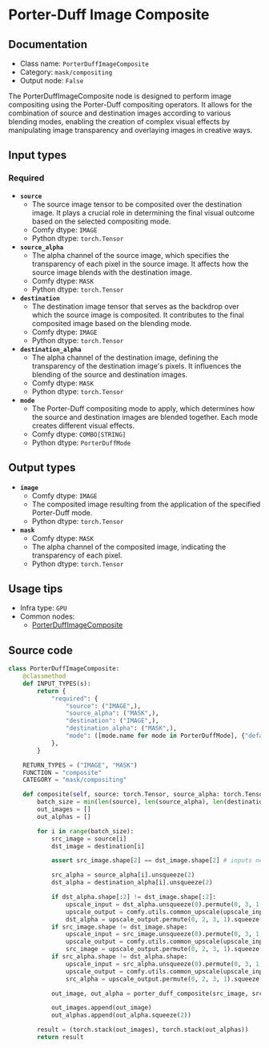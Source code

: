 # Porter-Duff Image Composite
## Documentation
- Class name: `PorterDuffImageComposite`
- Category: `mask/compositing`
- Output node: `False`

The PorterDuffImageComposite node is designed to perform image compositing using the Porter-Duff compositing operators. It allows for the combination of source and destination images according to various blending modes, enabling the creation of complex visual effects by manipulating image transparency and overlaying images in creative ways.
## Input types
### Required
- **`source`**
    - The source image tensor to be composited over the destination image. It plays a crucial role in determining the final visual outcome based on the selected compositing mode.
    - Comfy dtype: `IMAGE`
    - Python dtype: `torch.Tensor`
- **`source_alpha`**
    - The alpha channel of the source image, which specifies the transparency of each pixel in the source image. It affects how the source image blends with the destination image.
    - Comfy dtype: `MASK`
    - Python dtype: `torch.Tensor`
- **`destination`**
    - The destination image tensor that serves as the backdrop over which the source image is composited. It contributes to the final composited image based on the blending mode.
    - Comfy dtype: `IMAGE`
    - Python dtype: `torch.Tensor`
- **`destination_alpha`**
    - The alpha channel of the destination image, defining the transparency of the destination image's pixels. It influences the blending of the source and destination images.
    - Comfy dtype: `MASK`
    - Python dtype: `torch.Tensor`
- **`mode`**
    - The Porter-Duff compositing mode to apply, which determines how the source and destination images are blended together. Each mode creates different visual effects.
    - Comfy dtype: `COMBO[STRING]`
    - Python dtype: `PorterDuffMode`
## Output types
- **`image`**
    - Comfy dtype: `IMAGE`
    - The composited image resulting from the application of the specified Porter-Duff mode.
    - Python dtype: `torch.Tensor`
- **`mask`**
    - Comfy dtype: `MASK`
    - The alpha channel of the composited image, indicating the transparency of each pixel.
    - Python dtype: `torch.Tensor`
## Usage tips
- Infra type: `GPU`
- Common nodes:
    - [PorterDuffImageComposite](../../Comfy/Nodes/PorterDuffImageComposite.md)



## Source code
```python
class PorterDuffImageComposite:
    @classmethod
    def INPUT_TYPES(s):
        return {
            "required": {
                "source": ("IMAGE",),
                "source_alpha": ("MASK",),
                "destination": ("IMAGE",),
                "destination_alpha": ("MASK",),
                "mode": ([mode.name for mode in PorterDuffMode], {"default": PorterDuffMode.DST.name}),
            },
        }

    RETURN_TYPES = ("IMAGE", "MASK")
    FUNCTION = "composite"
    CATEGORY = "mask/compositing"

    def composite(self, source: torch.Tensor, source_alpha: torch.Tensor, destination: torch.Tensor, destination_alpha: torch.Tensor, mode):
        batch_size = min(len(source), len(source_alpha), len(destination), len(destination_alpha))
        out_images = []
        out_alphas = []

        for i in range(batch_size):
            src_image = source[i]
            dst_image = destination[i]

            assert src_image.shape[2] == dst_image.shape[2] # inputs need to have same number of channels

            src_alpha = source_alpha[i].unsqueeze(2)
            dst_alpha = destination_alpha[i].unsqueeze(2)

            if dst_alpha.shape[:2] != dst_image.shape[:2]:
                upscale_input = dst_alpha.unsqueeze(0).permute(0, 3, 1, 2)
                upscale_output = comfy.utils.common_upscale(upscale_input, dst_image.shape[1], dst_image.shape[0], upscale_method='bicubic', crop='center')
                dst_alpha = upscale_output.permute(0, 2, 3, 1).squeeze(0)
            if src_image.shape != dst_image.shape:
                upscale_input = src_image.unsqueeze(0).permute(0, 3, 1, 2)
                upscale_output = comfy.utils.common_upscale(upscale_input, dst_image.shape[1], dst_image.shape[0], upscale_method='bicubic', crop='center')
                src_image = upscale_output.permute(0, 2, 3, 1).squeeze(0)
            if src_alpha.shape != dst_alpha.shape:
                upscale_input = src_alpha.unsqueeze(0).permute(0, 3, 1, 2)
                upscale_output = comfy.utils.common_upscale(upscale_input, dst_alpha.shape[1], dst_alpha.shape[0], upscale_method='bicubic', crop='center')
                src_alpha = upscale_output.permute(0, 2, 3, 1).squeeze(0)

            out_image, out_alpha = porter_duff_composite(src_image, src_alpha, dst_image, dst_alpha, PorterDuffMode[mode])

            out_images.append(out_image)
            out_alphas.append(out_alpha.squeeze(2))

        result = (torch.stack(out_images), torch.stack(out_alphas))
        return result

```
